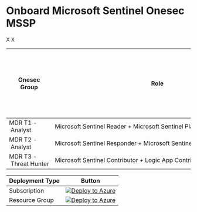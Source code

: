 # Onboard Microsoft Sentinel Onesec MSSP

<table>
<thead>
<tr>
  <th>Onesec Group</th>
  <th>Role</th>
  <th>Delete the registration assignment assigned to their tenant (*)</th>
  <th>Create and run Playbooks</th>
  <th>Create automation Rules to run Playbooks</th>
  <th>Can run Playbook Manually</th>
  <th>Create and edit workbooks, analytic rules and other Azure Sentinel Resources</th>
  <th>Manage incidents (dismiss, assign etc)</th>
  <th>View data, incidents, dashboards and other Azure Sentinel resources</th>
</tr>
</thead>
<tbody>
<tr>
  <td>MDR&nbsp;T1&nbsp;-&nbsp;Analyst</td>
  <td>Microsoft&nbsp;Sentinel&nbsp;Reader&nbsp;+&nbsp;Microsoft&nbsp;Sentinel&nbsp;Playbook&nbsp;Operator</td>
  <td></td>
  <td style="text-align:center">X</td>
  <td></td>
  <td></td>
  <td></td>
  <td></td>
  <td style="text-align:center">X</td>
</tr>
<tr>
  <td>MDR&nbsp;T2&nbsp;-&nbsp;Analyst</td>
  <td>Microsoft&nbsp;Sentinel&nbsp;Responder&nbsp;+&nbsp;Microsoft&nbsp;Sentinel&nbsp;Automation&nbsp;Contributor</td>
  <td></td>
  <td<center>X</center></td>
  <td></td>
  <td style="text-align:center">X</td>
  <td></td>
  <td></td>
  <td style="text-align:center">X</td>
</tr>
<tr>
  <td>MDR&nbsp;T3&nbsp;-&nbsp;Threat&nbsp;Hunter</td>
  <td>Microsoft&nbsp;Sentinel&nbsp;Contributor&nbsp;+&nbsp;Logic&nbsp;App&nbsp;Contributor</td>
  <td<center>X</center></td>
  <td style="text-align:center">X</td>
  <td style="text-align:center">X</td>
  <td style="text-align:center">X</td>
  <td style="text-align:center">X</td>
  <td style="text-align:center">X</td>
  <td style="text-align:center">X</td>
</tr>
</tbody>
</table>



|Deployment Type | Button |
|----------------|--------|
| Subscription   | [![Deploy to Azure](https://aka.ms/deploytoazurebutton)](https://portal.azure.com/#create/Microsoft.Template/uri/https%3A%2F%2Fraw.githubusercontent.com%2Fsorcia25%2FMSSPOnboard%2Fmain%2FOnboard%2520Subscription%2FdelegatedResourceManagement.json) |
| Resource Group | [![Deploy to Azure](https://aka.ms/deploytoazurebutton)](https://portal.azure.com/#create/Microsoft.Template/uri/https%3A%2F%2Fraw.githubusercontent.com%2Fsorcia25%2FMSSPOnboard%2Fmain%2FOnboard%2520a%2520Resource%2520Group%2FrgDelegatedResourceManagement.json) |
